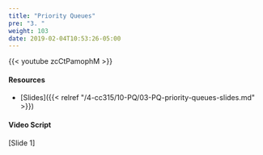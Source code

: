 ```yaml
---
title: "Priority Queues"
pre: "3. "
weight: 103
date: 2019-02-04T10:53:26-05:00
---
```


{{< youtube zcCtPamophM >}}

#### Resources
* [Slides]({{< relref "/4-cc315/10-PQ/03-PQ-priority-queues-slides.md" >}})

#### Video Script

[Slide 1]